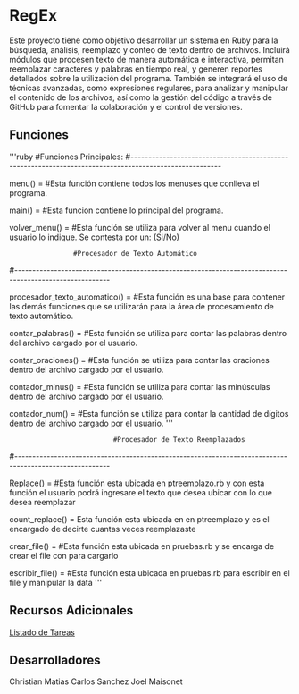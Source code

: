# RegEx
Este proyecto tiene como objetivo desarrollar un sistema en Ruby para la búsqueda, análisis, reemplazo y conteo de texto dentro de archivos. Incluirá módulos que procesen texto de manera automática e interactiva, permitan reemplazar caracteres y palabras en tiempo real, y generen reportes detallados sobre la utilización del programa. También se integrará el uso de técnicas avanzadas, como expresiones regulares, para analizar y manipular el contenido de los archivos, así como la gestión del código a través de GitHub para fomentar la colaboración y el control de versiones.

## Funciones

'''ruby
                      #Funciones Principales:
#-------------------------------------------------------------------------------------------------------

  menu() = #Esta función contiene todos los menuses que conlleva el programa. 
  
  main() = #Esta funcion contiene lo principal del programa. 

  volver_menu() = #Esta función se utiliza para volver al menu cuando el usuario lo indique. Se contesta por un: (Si/No)

                    #Procesador de Texto Automático
#--------------------------------------------------------------------------------------------------------

  procesador_texto_automatico() = #Esta función es una base para contener las demás funciones que se utilizarán para la área de procesamiento de texto automático.

  contar_palabras() = #Esta función se utiliza para contar las palabras dentro del archivo cargado por el usuario.

  contar_oraciones() = #Esta función se utiliza para contar las oraciones dentro del archivo cargado por el usuario.

  contador_minus() = #Esta función se utiliza para contar las minúsculas dentro del archivo cargado por el usuario.

  contador_num() = #Esta función se utiliza para contar la cantidad de dígitos dentro del archivo cargado por el usuario.
'''


                              #Procesador de Texto Reemplazados
#--------------------------------------------------------------------------------------------------------

  Replace() = #Esta función esta ubicada en ptreemplazo.rb y con esta función el usuario podrá ingresare el texto que desea ubicar con lo que desea reemplazar

  count_replace() = Esta función esta ubicada en  en ptreemplazo y es el encargado de decirte cuantas veces reemplazaste

  crear_file() = #Esta función esta ubicada en pruebas.rb y se encarga de crear el file con para cargarlo

  escribir_file() = #Esta función esta ubicada en pruebas.rb para escribir en el file y manipular la data
'''










## Recursos Adicionales
  [Listado de Tareas](https://docs.google.com/spreadsheets/d/1xri8bSAop2sJfve_Qy83uF5apG84QR67EpnXqbuycdw/edit?usp=sharing)

## Desarrolladores

Christian Matias
Carlos Sanchez
Joel Maisonet

